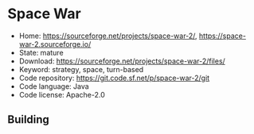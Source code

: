 # Space War

- Home: https://sourceforge.net/projects/space-war-2/, https://space-war-2.sourceforge.io/
- State: mature
- Download: https://sourceforge.net/projects/space-war-2/files/
- Keyword: strategy, space, turn-based
- Code repository: https://git.code.sf.net/p/space-war-2/git
- Code language: Java
- Code license: Apache-2.0

## Building
